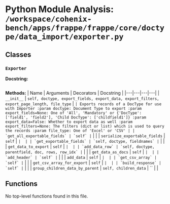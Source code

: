 # Python Module Analysis: `/workspace/cohenix-bench/apps/frappe/frappe/core/doctype/data_import/exporter.py`

## Classes

### `Exporter`


**Docstring:**
```

```

**Methods:**
| Name | Arguments | Decorators | Docstring |
|---|---|---|---|
| `__init__` | `self, doctype, export_fields, export_data, export_filters, export_page_length, file_type` | `` | Exports records of a DocType for use with Importer
        :param doctype: Document Type to export
        :param export_fields=None: One of 'All', 'Mandatory' or {'DocType': ['field1', 'field2'], 'Child DocType': ['childfield1']}
        :param export_data=False: Whether to export data as well
        :param export_filters=None: The filters (dict or list) which is used to query the records
        :param file_type: One of 'Excel' or 'CSV' |
| `get_all_exportable_fields` | `self` | `` |  |
| `serialize_exportable_fields` | `self` | `` |  |
| `get_exportable_fields` | `self, doctype, fieldnames` | `` |  |
| `get_data_to_export` | `self` | `` |  |
| `add_data_row` | `self, doctype, parentfield, doc, rows, row_idx` | `` |  |
| `get_data_as_docs` | `self` | `` |  |
| `add_header` | `self` | `` |  |
| `add_data` | `self` | `` |  |
| `get_csv_array` | `self` | `` |  |
| `get_csv_array_for_export` | `self` | `` |  |
| `build_response` | `self` | `` |  |
| `group_children_data_by_parent` | `self, children_data` | `` |  |





## Functions

No top-level functions found in this file.
